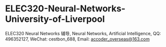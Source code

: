 # ELEC320-Neural-Networks-University-of-Liverpool
ELEC320 Neural Networks 辅导, Neural Networks, Artificial Intelligence, QQ: 496352127, WeChat: cestbon_688, Email: accoder_overseas@163.com
